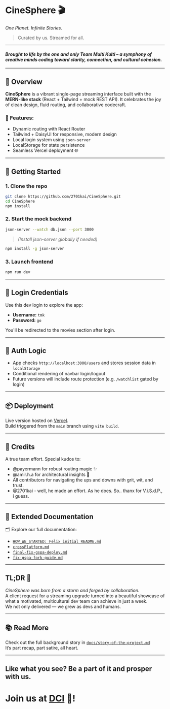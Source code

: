 # CineSphere 🎬

_One Planet. Infinite Stories._

> Curated by us. Streamed for all.

---

#### _Brought to life by the one and only Team Multi Kulti – a symphony of creative minds coding toward clarity, connection, and cultural cohesion._

---

## 🧠 Overview

**CineSphere** is a vibrant single-page streaming interface built with the **MERN-like stack** (React + Tailwind + mock REST API). It celebrates the joy of clean design, fluid routing, and collaborative codecraft.

### 🔧 Features:

- Dynamic routing with React Router
- Tailwind + DaisyUI for responsive, modern design
- Local login system using `json-server`
- LocalStorage for state persistence
- Seamless Vercel deployment 🌐

---

## 🚀 Getting Started

### 1. Clone the repo

```bash
git clone https://github.com/2701kai/CineSphere.git
cd CineSphere
npm install
```

### 2. Start the mock backend

```bash
json-server --watch db.json --port 3000
```

> _(Install json-server globally if needed)_

```bash
npm install -g json-server
```

### 3. Launch frontend

```bash
npm run dev
```

---

## 🔐 Login Credentials

Use this dev login to explore the app:

- **Username:** `tmk`
- **Password:** `go`

You'll be redirected to the movies section after login.

---

## 🧩 Auth Logic

- App checks `http://localhost:3000/users` and stores session data in `localStorage`
- Conditional rendering of navbar login/logout
- Future versions will include route protection (e.g. `/watchlist` gated by login)

---

## 📦 Deployment

Live version hosted on [Vercel](https://vercel.com/).  
Build triggered from the `main` branch using `vite build`.

---

## 🤝 Credits

A true team effort. Special kudos to:

- @payermann for robust routing magic ✨
- @amir.h.a for architectural insights 🧠
- All contributors for navigating the ups and downs with grit, wit, and trust.
- @2701kai - well, he made an effort. As he does. So.. thanx for V.i.S.d.P., i guess.

---

## 📖 Extended Documentation

🗂️ Explore our full documentation:

- [`HOW_WE_STARTED: Felix initial README.md`](./felix_initial_README.md)
- [`crossPlatform.md`](./doc/cross-platform/crossPlatform.md)
- [`final-fix-gspa-deploy.md`](./doc/gh-issues-kai/final-fix-gspa-deploy.md)
- [`fix-gspa-fork-guide.md`](./doc/gh-issues-kai/fix-gspa-fork-guide.md)

---

## TL;DR 🧃

_CineSphere was born from a storm and forged by collaboration._  
A client request for a streaming upgrade turned into a beautiful showcase of what a motivated, multicultural dev team can achieve in just a week.  
We not only delivered — we grew as devs and humans.

---

## 📚 Read More

Check out the full background story in [`docs/story-of-the-project.md`](./doc/story-of-the-project.md)  
It’s part recap, part satire, all heart.

---

## Like what you see? Be a part of it and prosper with us.

# Join us at [DCI](https://digitalcareerinstitute.org/?dci_friends_promotion_source=survey&dci_friends_promotion_medium=student-satisfaction&dci_friends_promotion_campaign=end-of-course&dci_friends_promotion_content=blank&dci_friends_promotion_term=blank) 🚀!
